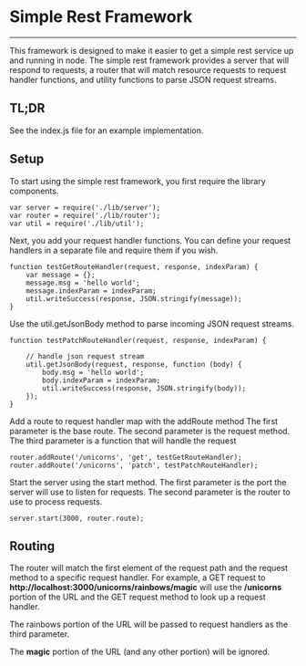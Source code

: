 # Simple Rest Framework #

----------

This framework is designed to make it easier to get a simple rest service up and running in node. The simple rest framework provides a server that will respond to requests, a router that will match resource requests to request handler functions, and utility functions to parse JSON request streams.

## TL;DR ##

See the index.js file for an example implementation.

## Setup ##

To start using the simple rest framework, you first require the library components.

    var server = require('./lib/server');
    var router = require('./lib/router');
    var util = require('./lib/util');

Next, you add your request handler functions. You can define your request handlers in a separate file and require them if you wish.

    function testGetRouteHandler(request, response, indexParam) {
    	var message = {};
    	message.msg = 'hello world';
    	message.indexParam = indexParam;
    	util.writeSuccess(response, JSON.stringify(message));
    }

Use the util.getJsonBody method to parse incoming JSON request streams.

    function testPatchRouteHandler(request, response, indexParam) {

		// handle json request stream
    	util.getJsonBody(request, response, function (body) {
    		body.msg = 'hello world';
    		body.indexParam = indexParam;
    		util.writeSuccess(response, JSON.stringify(body));
    	});
    }

Add a route to request handler map with the addRoute method
The first parameter is the base route. The second parameter is the request method. The third parameter is a function that will handle the request

    router.addRoute('/unicorns', 'get', testGetRouteHandler);
    router.addRoute('/unicorns', 'patch', testPatchRouteHandler);


Start the server using the start method. The first parameter is the port the server will use to listen for requests. The second parameter is the router to use to process requests.

    server.start(3000, router.route);

## Routing ##
The router will match the first element of the request path and the request method to a specific request handler. For example, a GET request to **http://localhost:3000/unicorns/rainbows/magic** will use the **/unicorns** portion of the URL and the GET request method to look up a request handler.

The rainbows portion of the URL will be passed to request handlers as the third parameter.

The **magic** portion of the URL (and any other portion) will be ignored.